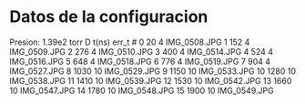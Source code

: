 # Datos de la configuracion
Presion: 1.39e2 torr
D t(ns) err_t #
0 20 4 IMG_0508.JPG
1 152 4 IMG_0509.JPG
2 276 4 IMG_0510.JPG
3 400 4 IMG_0514.JPG
4 524 4 IMG_0516.JPG
5 648 4 IMG_0518.JPG
6 776 4 IMG_0519.JPG
7 904 4 IMG_0527.JPG
8 1030 10 IMG_0529.JPG
9 1150 10 IMG_0533.JPG
10 1280 10 IMG_0538.JPG
11 1410 10 IMG_0539.JPG
12 1530 10 IMG_0542.JPG
13 1660 10 IMG_0547.JPG
14 1780 10 IMG_0548.JPG
15 1900 10 IMG_0549.JPG
